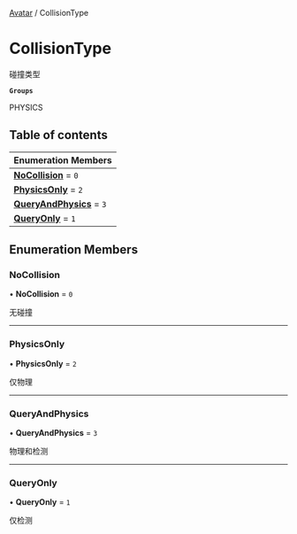 [Avatar](../groups/Avatar.Avatar.md) / CollisionType

# CollisionType <Badge type="tip" text="Enumeration" /> <Score text="CollisionType" />

碰撞类型

**`Groups`**

PHYSICS

## Table of contents

| Enumeration Members |
| :-----|
| **[NoCollision](Gameplay.CollisionType.md#nocollision)** = ``0`` <br> |
| **[PhysicsOnly](Gameplay.CollisionType.md#physicsonly)** = ``2`` <br> |
| **[QueryAndPhysics](Gameplay.CollisionType.md#queryandphysics)** = ``3`` <br> |
| **[QueryOnly](Gameplay.CollisionType.md#queryonly)** = ``1`` <br> |

## Enumeration Members

### NoCollision <Score text="NoCollision" /> 

• **NoCollision** = ``0``

无碰撞

___

### PhysicsOnly <Score text="PhysicsOnly" /> 

• **PhysicsOnly** = ``2``

仅物理

___

### QueryAndPhysics <Score text="QueryAndPhysics" /> 

• **QueryAndPhysics** = ``3``

物理和检测

___

### QueryOnly <Score text="QueryOnly" /> 

• **QueryOnly** = ``1``

仅检测
